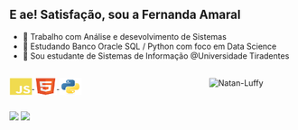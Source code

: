 ## E ae! Satisfação, sou a Fernanda Amaral 


- 🔭 Trabalho com Análise e desevolvimento de Sistemas 
- 🌱 Estudando Banco Oracle SQL / Python com foco em Data Science
- 🏫 Sou estudante de Sistemas de Informação @Universidade Tiradentes

<div align="center">
  <a href="https://github.com/euninha1">
</div>

<div style="display: inline_block"><br>
  <img align="center" alt="Ninha-Js" height="30" width="40" src="https://raw.githubusercontent.com/devicons/devicon/master/icons/javascript/javascript-plain.svg">
  <img align="center" alt="Ninha-HTML" height="30" width="40" src="https://raw.githubusercontent.com/devicons/devicon/master/icons/html5/html5-original.svg">
  <img align="center" alt="Ninha-Python" height="30" width="40" src="https://raw.githubusercontent.com/devicons/devicon/master/icons/python/python-original.svg">
  <img align="right" alt="Natan-Luffy" height="150" width="150"src="https://media.tenor.com/p7nKXke-ol8AAAAS/mikasa-attack-on-titan-shingeki-no-kyojin-season4attaque-des-titans.gif">
  
</div>
  
  ##
  
  <div> 
  <a href = "mailto:fernanda.aamaral@outlook.com"><img src="https://img.shields.io/badge/Microsoft_Outlook-0078D4?style=for-the-badge&logo=microsoft-outlook&logoColor=white" target="_blank"></a>
  <a href="https://www.linkedin.com/in/fernanda-amaral-4811b8196/" target="_blank"><img src="https://img.shields.io/badge/-LinkedIn-%230077B5?style=for-the-badge&logo=linkedin&logoColor=white" target="_blank"></a> 
 
 
</div>


  
